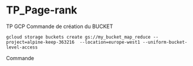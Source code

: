# TP_Page-rank
TP GCP
Commande de création du BUCKET
```
gcloud storage buckets create gs://my_bucket_map_reduce --project=alpine-keep-363216  --location=europe-west1 --uniform-bucket-level-access
```
Commande 
